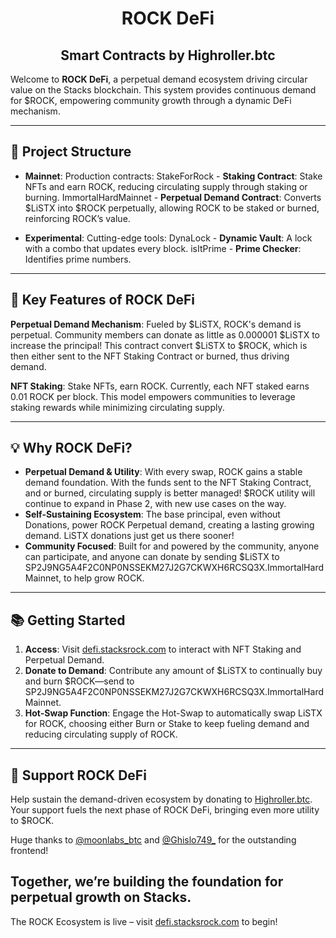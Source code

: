 <h1 align="center">ROCK DeFi</h1>
<h2 align="center">Smart Contracts by Highroller.btc</h2>

Welcome to **ROCK DeFi**, a perpetual demand ecosystem driving circular value on the Stacks blockchain. This system provides continuous demand for $ROCK, empowering community growth through a dynamic DeFi mechanism.

---

## 📜 Project Structure

- **Mainnet**: Production contracts:
  StakeForRock - **Staking Contract**: Stake NFTs and earn ROCK, reducing circulating supply through staking or burning.
  ImmortalHardMainnet - **Perpetual Demand Contract**: Converts $LiSTX into $ROCK perpetually, allowing ROCK to be staked or burned, reinforcing ROCK’s value.

- **Experimental**: Cutting-edge tools:
 DynaLock - **Dynamic Vault**: A lock with a combo that updates every block.
 isItPrime - **Prime Checker**: Identifies prime numbers.

---

## 🚀 Key Features of ROCK DeFi

**Perpetual Demand Mechanism**: Fueled by $LiSTX, ROCK's demand is perpetual. Community members can donate as little as 0.000001 $LiSTX to increase the principal! This contract convert $LiSTX to $ROCK, which is then either sent to the NFT Staking Contract or burned, thus driving demand.

**NFT Staking**: Stake NFTs, earn ROCK. Currently, each NFT staked earns 0.01 ROCK per block. This model empowers communities to leverage staking rewards while minimizing circulating supply.

---

## 💡 Why ROCK DeFi?

- **Perpetual Demand & Utility**: With every swap, ROCK gains a stable demand foundation. With the funds sent to the NFT Staking Contract, and or burned, circulating supply is better managed! $ROCK utility will continue to expand in Phase 2, with new use cases on the way.
- **Self-Sustaining Ecosystem**: The base principal, even without Donations, power ROCK Perpetual demand, creating a lasting growing demand. LiSTX donations just get us there sooner!
- **Community Focused**: Built for and powered by the community, anyone can participate, and anyone can donate by sending $LiSTX to SP2J9NG5A4F2C0NP0NSSEKM27J2G7CKWXH6RCSQ3X.ImmortalHardMainnet, to help grow ROCK.

---

## 📚 Getting Started

1. **Access**: Visit [defi.stacksrock.com](http://defi.stacksrock.com) to interact with NFT Staking and Perpetual Demand.
2. **Donate to Demand**: Contribute any amount of $LiSTX to continually buy and burn $ROCK—send to SP2J9NG5A4F2C0NP0NSSEKM27J2G7CKWXH6RCSQ3X.ImmortalHardMainnet.
3. **Hot-Swap Function**: Engage the Hot-Swap to automatically swap LiSTX for ROCK, choosing either Burn or Stake to keep fueling demand and reducing circulating supply of ROCK.

---

## 💌 Support ROCK DeFi

Help sustain the demand-driven ecosystem by donating to [Highroller.btc](https://explorer.hiro.so/address/SP22KATK6MJF40987KB2KSZQ6E027HQ0CPP73C9Y?chain=mainnet). Your support fuels the next phase of ROCK DeFi, bringing even more utility to $ROCK.

Huge thanks to [@moonlabs_btc](https://twitter.com/moonlabs_btc) and [@Ghislo749_](https://twitter.com/Ghislo749_) for the outstanding frontend!

Together, we’re building the foundation for perpetual growth on Stacks.
--- 

The ROCK Ecosystem is live – visit [defi.stacksrock.com](http://defi.stacksrock.com) to begin!
